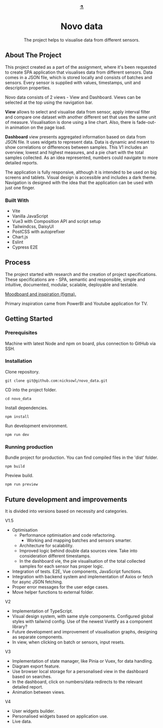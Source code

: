 <a name="readme-top"></a>
<br />
<div align="center">
  <a href="https://github.com/othneildrew/Best-README-Template">⚗️
  </a>
  <h1 align="center">Novo data</h1>
  <p align="center">
    The project helps to visualise data from different sensors.  
</div>

## About The Project

This project created as a part of the assignment, where it's been requested to create SPA application that visualises data from different sensors. Data comes in a JSON file, which is stored locally and consists of batches and sensors. Every sensor is supplied with values, timestamps, unit and description properties.

Novo data consists of 2 views - View and Dashboard. Views can be selected at the top using the navigation bar.

**View** allows to select and visualise data from sensor, apply interval filter and compare one dataset with another different set that uses the same unit of measure. Visualisation is done using a line chart. Also, there is fade-out-in animation on the page load.

**Dashboard** view presents aggregated information based on data from JSON file. It uses widgets to represent data. Data is dynamic and meant to show correlations or differences between samples. This V1 includes an overview, lowest and highest measures, and a pie chart with the total samples collected. As an idea represented, numbers could navigate to more detailed reports.

The application is fully responsive, although it is intended to be used on big screens and tablets. Visual design is accessible and includes a dark theme. Navigation is designed with the idea that the application can be used with just one finger.

### Built With

* Vite
* Vanilla JavaScript
* Vue3 with Composition API and script setup
* Tailwindcss, DaisyUI
* PostCSS with autoprefixer
* Chart.js
* Eslint
* Cypress E2E

## Process

The project started with research and the creation of project specifications. These specifications are - SPA, semantic and responsible, simple and intuitive, documented, modular, scalable, deployable and testable.

[Moodboard and inspiration (figma).](https://www.figma.com/file/SAWLCepAJyVulnfaPdVVzx/Novo-Data?node-id=0%3A1)

Primary inspiration came from PowerBI and Youtube application for TV.

## Getting Started

### Prerequisites

Machine with latest Node and npm on board, plus connection to GitHub via SSH.

### Installation

Clone repository.

 ```
git clone git@github.com:nicksowl/novo_data.git
```
CD into the project folder.
```
cd novo_data
```
Install dependencies.
```
npm install
```
Run development environment.
```
npm run dev
```

### Running production

Bundle project for production. You can find compiled files in the 'dist' folder.
```
npm build
```
Preview build.
```
npm run preview
```

## Future development and improvements

It is divided into versions based on necessity and categories.

V1.5
- Optimisation
  - Performance optimisation and code refactoring.
    - Working and mapping batches and sensors smarter.
  - Architecture for scalability.
  - Improved logic behind double data sources view. Take into consideration different timestamps.
  - In the dashboard vie, the pie visualisation of the total collected samples for each sensor has proper logic.
- Integration of tests. E2E, Vue components, JavaScript functions.
- Integration with backend system and implementation of Axios or fetch for async JSON fetching.
- Proper error messages for the user edge cases.
- Move helper functions to external folder.

V2
- Implementation of TypeScript.
- Visual design system, with same style components. Configured global styles with tailwind config. Use of the newest Vuetify as a component library?
- Future development and improvement of visualisation graphs, designing as separate components.
- In view, when clicking on batch or sensors, input resets.

V3
- Implementation of state manager, like Pinia or Vuex, for data handling.
- Diagram export feature. 
- Use browser local storage for a personalised view in the dashboard based on searches.
- In the dashboard, click on numbers/data redirects to the relevant detailed report.
- Animation between views.

V4
- User widgets builder.
- Personalised widgets based on application use.
- Live data.